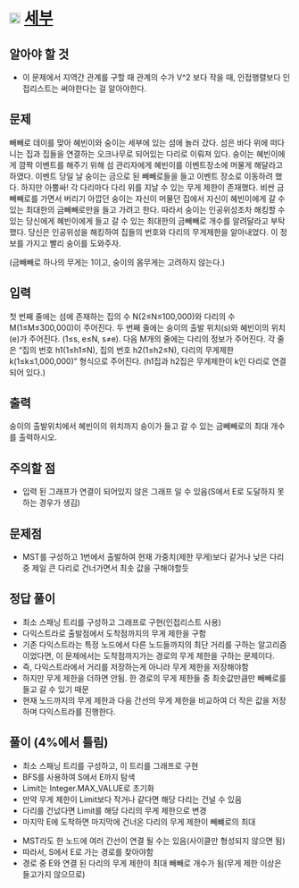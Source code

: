 # <img src="https://d2gd6pc034wcta.cloudfront.net/tier/12.svg" class="solvedac-tier" width = 20> [세부](https://www.acmicpc.net/problem/13905)

## 알아야 할 것
 - 이 문제에서 지역간 관계를 구할 때 관계의 수가 V^2 보다 작을 때, 인접행렬보다 인접리스트는 써야한다는 걸 알아야한다.


## 문제
빼빼로 데이를 맞아 혜빈이와 숭이는 세부에 있는 섬에 놀러 갔다. 섬은 바다 위에 떠다니는 집과 집들을 연결하는 오크나무로 되어있는 다리로 이뤄져 있다. 숭이는 혜빈이에게 깜짝 이벤트를 해주기 위해 섬 관리자에게 혜빈이를 이벤트장소에 머물게 해달라고 하였다. 이벤트 당일 날 숭이는 금으로 된 빼빼로들을 들고 이벤트 장소로 이동하려 했다. 하지만 아뿔싸! 각 다리마다 다리 위를 지날 수 있는 무게 제한이 존재했다. 비싼 금빼빼로를 가면서 버리기 아깝던 숭이는 자신이 머물던 집에서 자신이 혜빈이에게 갈 수 있는 최대한의 금빼빼로만을 들고 가려고 한다. 따라서 숭이는 인공위성조차 해킹할 수 있는 당신에게 혜빈이에게 들고 갈 수 있는 최대한의 금빼빼로 개수를 알려달라고 부탁했다. 당신은 인공위성을 해킹하여 집들의 번호와 다리의 무게제한을 알아내었다. 이 정보를 가지고 빨리 숭이를 도와주자.

(금빼빼로 하나의 무게는 1이고, 숭이의 몸무게는 고려하지 않는다.)

## 입력
첫 번째 줄에는 섬에 존재하는 집의 수 N(2≤N≤100,000)와 다리의 수 M(1≤M≤300,000)이 주어진다. 두 번째 줄에는 숭이의 출발 위치(s)와 혜빈이의 위치(e)가 주어진다. (1≤s, e≤N, s≠e). 다음 M개의 줄에는 다리의 정보가 주어진다. 각 줄은 “집의 번호 h1(1≤h1≤N), 집의 번호 h2(1≤h2≤N), 다리의 무게제한 k(1≤k≤1,000,000)” 형식으로 주어진다. (h1집과 h2집은 무게제한이 k인 다리로 연결되어 있다.)

## 출력
숭이의 출발위치에서 혜빈이의 위치까지 숭이가 들고 갈 수 있는 금빼빼로의 최대 개수를 출력하시오.

## 주의할 점
 - 입력 된 그래프가 연결이 되어있지 않은 그래프 일 수 있음(S에서 E로 도달하지 못하는 경우가 생김)
 
## 문제점
 - MST를 구성하고 1번에서 출발하여 현재 가중치(제한 무게)보다 같거나 낮은 다리 중 제일 큰 다리로 건너가면서 최솟 값을 구해야할듯

## 정답 풀이
 - 최소 스패닝 트리를 구성하고 그래프로 구현(인접리스트 사용)
 - 다익스트라로 출발점에서 도착점까지의 무게 제한을 구함
 - 기존 다익스트라는 특정 노드에서 다른 노드들까지의 최단 거리를 구하는 알고리즘이었다면, 이 문제에서는 도착점까지가는 경로의 무게 제한을 구하는 문제이다.
 - 즉, 다익스트라에서 거리를 저장하는게 아니라 무게 제한을 저장해야함
 - 하지만 무게 제한을 더하면 안됨. 한 경로의 무게 제한들 중 최솟값만큼만 빼빼로를 들고 갈 수 있기 때문
 - 현재 노드까지의 무게 제한과 다음 간선의 무게 제한을 비교하여 더 작은 값을 저장하며 다익스트라를 진행한다.
 

## 풀이 (4%에서 틀림)
 - 최소 스패닝 트리를 구성하고, 이 트리를 그래프로 구현
 - BFS를 사용하여 S에서 E까지 탐색
 - Limit는 Integer.MAX_VALUE로 초기화
 - 만약 무게 제한이 Limit보다 작거나 같다면 해당 다리는 건널 수 있음
 - 다리를 건넜다면 Limit를 해당 다리의 무게 제한으로 변경
 - 마지막 E에 도착하면 마지막에 건너온 다리의 무게 제한이 빼뺴로의 최대 
 
 * MST라도 한 노드에 여러 간선이 연결 될 수는 있음(사이클만 형성되지 않으면 됨)
 * 따라서, S에서 E로 가는 경로를 찾아야함
 * 경로 중 E와 연결 된 다리의 무게 제한이 최대 빼빼로 개수가 됨(무게 제한 이상은 들고가지 않으므로)
